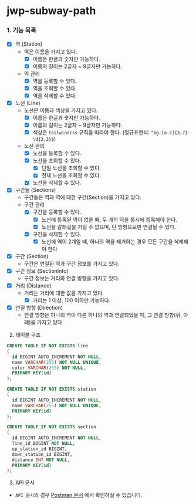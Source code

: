 # jwp-subway-path

### 1. 기능 목록

- [x] 역 (Station)
  - 역은 이름을 가지고 있다.
    - [x] 이름은 한글과 숫자만 가능하다.
    - [x] 이름의 길이는 2글자 ~ 9글자만 가능하다.
  - 역 관리
    - [x] 역을 등록할 수 있다.
    - [x] 역을 조회할 수 있다.
    - [x] 역을 삭제할 수 있다.
- [x] 노선 (Line)
  - 노선은 이름과 색상을 가지고 있다.
    - [x] 이름은 한글과 숫자만 가능하다.
    - [x] 이름의 길이는 2글자 ~ 9글자만 가능하다.
    - [x] 색상은 `tailwindcss` 규칙을 따라야 한다. (정규표현식: `^bg-[a-z]{3,7}-\d{2,3}$`)
  - 노선 관리
    - [x] 노선을 등록할 수 있다.
    - [x] 노선을 조회할 수 있다.
      - [x] 단일 노선을 조회할 수 있다.
      - [x] 전체 노선을 조회할 수 있다.
    - [x] 노선을 삭제할 수 있다.
- [x] 구간들 (Sections)
  - 구간들은 역과 역에 대한 구간(Section)을 가지고 있다.
  - 구간 관리
    - [x] 구간을 등록할 수 있다.
      - [x] 노선에 등록된 역이 없을 때, 두 개의 역을 동시에 등록해야 한다.
      - [x] 노선을 갈래길을 가질 수 없으며, 단 방향으로만 연결될 수 있다.
    - [x] 구간을 삭제할 수 있다.
      - [x] 노선에 역이 2개일 때, 하나의 역을 제거하는 경우 모든 구간을 삭제해야 한다
- [x] 구간 (Section)
  - 구간은 연결된 역과 구간 정보를 가지고 있다.
- [x] 구간 정보 (SectionInfo)
  - 구간 정보는 거리와 연결 방향을 가지고 있다.
- [x] 거리 (Distance)
  - 거리는 거리에 대한 값을 가지고 있다.
    - [x] 거리는 1 이상, 100 이하만 가능하다.
- [x] 연결 방향 (Direction)
  - 연결 방향은 하나의 역이 다른 하나의 역과 연결되었을 때, 그 연결 방향(위, 아래)을 가지고 있다

2. 테이블 구조

```sql
CREATE TABLE IF NOT EXISTS line
(
  id BIGINT AUTO_INCREMENT NOT NULL,
  name VARCHAR(255) NOT NULL UNIQUE,
  color VARCHAR(255) NOT NULL,
  PRIMARY KEY(id)
);

CREATE TABLE IF NOT EXISTS station
(
  id BIGINT AUTO_INCREMENT NOT NULL,
  name VARCHAR(255) NOT NULL UNIQUE,
  PRIMARY KEY(id)
);

CREATE TABLE IF NOT EXISTS section
(
  id BIGINT AUTO_INCREMENT NOT NULL,
  line_id BIGINT NOT NULL,
  up_station_id BIGINT,
  down_station_id BIGINT,
  distance INT NOT NULL,
  PRIMARY KEY(id)
);
```

3. API 문서

- `API 문서`의 경우 [Postman 문서](https://documenter.getpostman.com/view/19879275/2s93eeQpTk) 에서 확인하실 수 있습니다.

